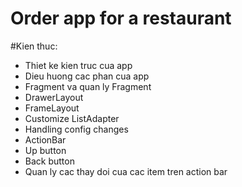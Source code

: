 # Order app for a restaurant
#Kien thuc: 
- Thiet ke kien truc cua app
- Dieu huong cac phan cua app
- Fragment va quan ly Fragment
- DrawerLayout
- FrameLayout
- Customize ListAdapter
- Handling config changes
- ActionBar
- Up button
- Back button
- Quan ly cac thay doi cua cac item tren action bar
